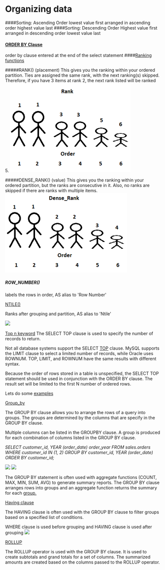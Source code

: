# Organizing data

####Sorting: Ascending Order
lowest value first 
arranged in ascending order
highest value last
####Sorting: Descending Order
Highest value first
arranged in descending order
lowest value last
#### [ORDER BY Clause](https://www.w3schools.com/sql/sql_orderby.asp )
order by clause entered at the end of the select statement
####[Ranking functions](https://www.sqlservertutorial.net/sql-server-window-functions/sql-server-rank-function/)

#####RANK() (placement) 
This gives you the ranking within your ordered partition. Ties are assigned the same rank, with the next ranking(s) skipped. Therefore, if you have 3 items at rank 2, the next rank listed will be ranked 5.
![](7-22/Rank.png)

#####DENSE_RANK() (value) 
This gives you the ranking within your ordered partition, but the ranks are consecutive in it. Also, no ranks are skipped if there are ranks with multiple items.
![](7-22/Dense_rank.png)

##### ROW_NUMBER() 
labels the rows in order, AS alias to 'Row Number'

[NTILE()](https://www.sqlservertutorial.net/sql-server-window-functions/sql-server-ntile-function/:~:text=Introduction%20to%20SQL%20Server%20NTILE,bucket%20number%20starting%20from%20one)

Ranks after grouping and partition, AS alias to 'Ntile'

![](https://cdn.sqlservertutorial.net/wp-content/uploads/SQL-Server-NTILE-Function-with-5-groups.png)

[Top n keyword]()
The SELECT TOP clause is used to specify the number of records to return.
 
Not all database systems support the SELECT [TOP](https://www.w3schools.com/sql/sql_top.asp) clause. MySQL supports the LIMIT clause to select a limited number of records, while Oracle uses ROWNUM.
TOP, LIMIT, and ROWNUM  have the same results with different syntax.
 
Because the order of rows stored in a table is unspecified, the SELECT TOP statement should be used in conjunction with the ORDER BY clause. The result set will be limited to the first N number of ordered rows.

Lets do some [examples](https://www.mysqltutorial.org/tryit/query/mysql-limit/#3)  

[Group_by](https://www.sqlservertutorial.net/sql-server-basics/sql-server-group-by)

The GROUP BY clause allows you to arrange the rows of a query into groups. The groups are determined by the columns that are specify in the GROUP BY clause.   

Multiple columns can be listed in the GROUPBY clause.  A group is produced for each combination of columns listed in the GROUP BY clause.

*SELECT customer_id, YEAR (order_date) order_year
FROM sales.orders
WHERE customer_id IN (1, 2)
GROUP BY customer_id, YEAR (order_date) 
ORDER BY customer_id;*    
                  
![](https://cdn.sqlservertutorial.net/wp-content/uploads/SQL-Server-GROUP-BY-clause.png)
![](https://cdn.sqlservertutorial.net/wp-content/uploads/SQL-Server-GROUP-BY-clause-example.png)

The GROUP BY statement is often used with aggregate functions (COUNT, MAX, MIN, SUM, AVG) to generate summary reports. 
The GROUP BY clause arranges rows into groups and an aggregate function returns the summary for each [group.](http://dba.fyicenter.com/faq/mysql/Use-Multiple-Columns-in-GROUP-BY.html)


[Having clause](https://www.sqlservertutorial.net/sql-server-basics/sql-server-having/)

The HAVING clause is often used with the GROUP BY clause to filter groups based on a specified list of conditions.

WHERE clause is used before grouping and HAVING clause is used after grouping
![](http://1.bp.blogspot.com/-GB4FY-u2LtA/VV9BZ-Tqu2I/AAAAAAAAAVU/mlM9B6m7ES8/s1600/wh.PNG)

[ROLLUP](https://www.databasejournal.com/features/mssql/using-the-rollup-cube-and-grouping-sets-operators.html)

The ROLLUP operator is used with the GROUP BY clause.  It is used to create subtotals and grand totals for a set of columns.  The summarized amounts are created based on the columns passed to the ROLLUP operator.









